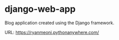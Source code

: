 # django-web-app
Blog application created using the Django framework. 

URL: https://ryanmeoni.pythonanywhere.com/
